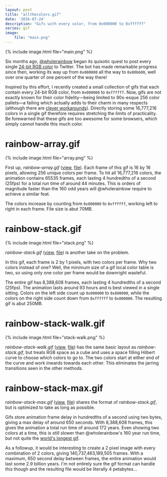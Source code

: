 ```yaml
---
layout: post
title: "allthecolors.gif"
date: '2016-07-24'
description: "Gifs with every color, from 0x000000 to 0xffffff"
series: gif
image:
    file: "main.png"
---
```


{% include image.html file="main.png" %}

Six months ago, [@wholerainbow][wholerainbow] began its quixotic quest to post every single [24-bit RGB color][24-color] to Twitter. The bot has made remarkable progress since then, working its way up from `0x000000` all the way to `0x00b600`, well over one quarter of one percent of the way there!

Inspired by this effort, I recently created a small collection of gifs that each contain every 24-bit RGB color, from `0x000000` to `0xffffff`. Now, gifs are not exactly known for their color fidelity—being limited to 90s-esque 256 color pallets—a failing which actually adds to their charm in many respects (although there are [clever workarounds](https://notes.tweakblogs.net/blog/8712/high-color-gif-images.html)). Directly storing some 16,777,216 colors in a single gif therefore requires  stretching the limits of practicality. Be forewarned that these gifs are too awesome for some browsers, which simply cannot handle this much color.


# rainbow-array.gif

{% include image.html file="array.png" %}


First up, *rainbow-array.gif* ([view](https://mattbierner.github.io/allthecolors.gif/rainbow-array), [file](https://dl.dropboxusercontent.com/s/skuaud9x4ss447m/rainbow-array.gif?dl=0)). Each frame of this gif is 16 by 16 pixels, allowing 256 unique colors per frame. To hit all 16,777,216 colors,  the animation contains 65535 frames, each lasting 4 hundredths of a second (25fps) for a total run time of around 44 minutes. This is orders of magnitude faster than the 160 odd years will @wholerainbow require to achieve a similar feat. 

The colors increase by counting from `0x000000` to `0xffffff`, working left to right in each frame. File size is abut 70MB.


# rainbow-stack.gif
{% include image.html file="stack.png" %}

*rainbow-stack.gif* ([view](https://mattbierner.github.io/allthecolors.gif/rainbow-stack), [file](https://dl.dropboxusercontent.com/s/96nypblxn2kh4ak/rainbow-stack.gif?dl=0)) is another take on the problem. 

In this gif, each frame is 2 by 1 pixels, with two colors per frame. Why two colors instead of one? Well, the minimum size of a gif local color table is two, so using only one color per frame would be downright wasteful.

The entire gif has 8,388,608 frames, each lasting 4 hundredths of a second (25fps). The animation lasts around 93 hours and is best viewed in a single sitting. Colors on the left side count up `0x000000` to `0x800000`, while the colors on the right side count down from `0xffffff` to `0x800000`. The resulting gif is abut 250MB.


# rainbow-stack-walk.gif
{% include image.html file="stack-walk.png" %}

*rainbow-stack-walk.gif* ([view](https://mattbierner.github.io/allthecolors.gif/rainbow-stack-walk), [file](https://dl.dropboxusercontent.com/s/hbk7dats08f7mfb/rainbow-stack-walk.gif?dl=0)) has the same basic layout as *rainbow-stack.gif*, but treats RGB space as a cube and uses a space filling Hilbert curve to choose which colors to go to. The two colors start at either end of the curve and work inwards towards each other. This eliminates the jarring transitions seen in the other methods.


# rainbow-stack-max.gif

*rainbow-stack-max.gif* ([view](https://mattbierner.github.io/allthecolors.gif/rainbow-stack-max), [file](https://dl.dropboxusercontent.com/s/ddlgp4ia0lji06s/rainbow-stack-max.gif?dl=0)) shares the format of *rainbow-stack.gif*, but is optimized to take as long as possible.

Gifs store animation frame delay in hundredths of a second using two bytes, giving a max delay of around 650 seconds. With 8,388,608 frames, this gives the animation a total run time of around 172 years. Even showing two colors at a time, this is still slower than @wholerainbow's 160 year run time, but not quite the [world's longest gif](http://nextshark.com/juha-van-ingen-janne-sarkela-longest-gif/).

As a followup, it would be interesting to create a 2 pixel image with every combination of 2 colors, giving 140,737,463,189,505 frames. With a maximum, 650 second delay between frames, the entire animation would last some 2.9 billion years. I'm not entirely sure the gif format can handle this though and the resulting file would be literally 4 petabytes...



[24-color]: https://en.wikipedia.org/wiki/Color_depth#True_color_.2824-bit.29
[wholerainbow]: https://twitter.com/wholerainbow